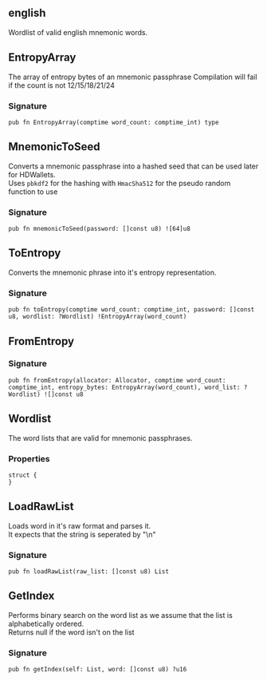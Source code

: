 ## english

Wordlist of valid english mnemonic words.

## EntropyArray
The array of entropy bytes of an mnemonic passphrase
Compilation will fail if the count is not 12/15/18/21/24

### Signature

```zig
pub fn EntropyArray(comptime word_count: comptime_int) type
```

## MnemonicToSeed
Converts a mnemonic passphrase into a hashed seed that
can be used later for HDWallets.\
Uses `pbkdf2` for the hashing with `HmacSha512` for the
pseudo random function to use

### Signature

```zig
pub fn mnemonicToSeed(password: []const u8) ![64]u8
```

## ToEntropy
Converts the mnemonic phrase into it's entropy representation.

### Signature

```zig
pub fn toEntropy(comptime word_count: comptime_int, password: []const u8, wordlist: ?Wordlist) !EntropyArray(word_count)
```

## FromEntropy
### Signature

```zig
pub fn fromEntropy(allocator: Allocator, comptime word_count: comptime_int, entropy_bytes: EntropyArray(word_count), word_list: ?Wordlist) ![]const u8
```

## Wordlist

The word lists that are valid for mnemonic passphrases.

### Properties

```zig
struct {
}
```

## LoadRawList
Loads word in it's raw format and parses it.\
It expects that the string is seperated by "\n"

### Signature

```zig
pub fn loadRawList(raw_list: []const u8) List
```

## GetIndex
Performs binary search on the word list
as we assume that the list is alphabetically ordered.\
Returns null if the word isn't on the list

### Signature

```zig
pub fn getIndex(self: List, word: []const u8) ?u16
```

